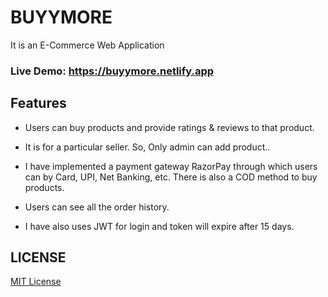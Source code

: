 # BUYYMORE
It is an E-Commerce Web Application

### Live Demo: https://buyymore.netlify.app

## Features

* Users can buy products and provide ratings & reviews to that product.

* It is for a particular seller. So, Only admin can add product..

* I have implemented a payment gateway RazorPay through which users can by Card, UPI, Net Banking, etc. There is also a COD method to buy products.

* Users can see all the order history.

* I have also uses JWT for login and token will expire after 15 days.

## LICENSE

[MIT License](https://github.com/Sohan022/BUYYMORE/blob/master/LICENSE.md)

